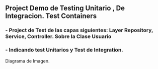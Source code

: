 ## Project Demo de Testing Unitario , De Integracion. Test Containers

### - Project de Test de las capas siguientes: Layer Repository, Service, Controller. Sobre la Clase Usuario 
### - Indicando test Unitarios y Test de Integration.

Diagrama de Imagen.



